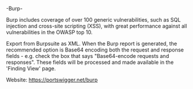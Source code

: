 -Burp-

Burp includes coverage of over 100 generic vulnerabilities, such as SQL injection and cross-site scripting (XSS), with great performance against all vulnerabilities in the OWASP top 10.

Export from Burpsuite as XML. When the Burp report is generated, the recommended option is Base64 encoding both the request and response fields - e.g. check the box that says "Base64-encode requests and responses". These fields will be processed and made available in the 'Finding View' page.

Website: https://portswigger.net/burp
